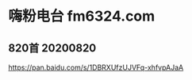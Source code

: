 # 嗨粉电台 fm6324.com

## 820首 20200820
https://pan.baidu.com/s/1DBRXUfzUJVFq-xhfvpAJaA

<!--
**FM6324/fm6324** is a ✨ _special_ ✨ repository because its `README.md` (this file) appears on your GitHub profile.

Here are some ideas to get you started:

- 🔭 I’m currently working on ...
- 🌱 I’m currently learning ...
- 👯 I’m looking to collaborate on ...
- 🤔 I’m looking for help with ...
- 💬 Ask me about ...
- 📫 How to reach me: ...
- 😄 Pronouns: ...
- ⚡ Fun fact: ...
-->
